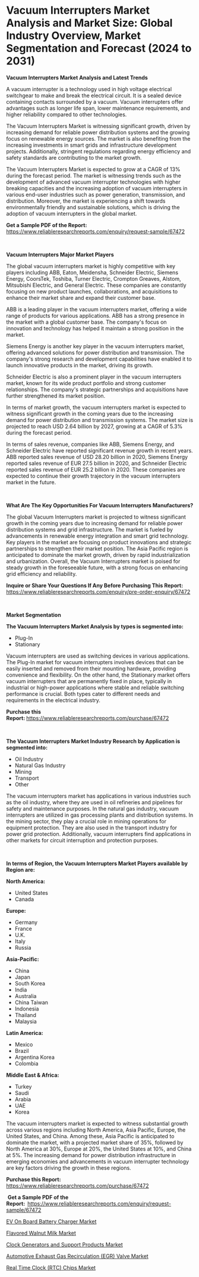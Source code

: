 <p><h1>Vacuum Interrupters Market Analysis and Market Size: Global Industry Overview, Market Segmentation and Forecast (2024 to 2031)</h1></p><p><strong>Vacuum Interrupters Market Analysis and Latest Trends</strong></p>
<p><p>A vacuum interrupter is a technology used in high voltage electrical switchgear to make and break the electrical circuit. It is a sealed device containing contacts surrounded by a vacuum. Vacuum interrupters offer advantages such as longer life span, lower maintenance requirements, and higher reliability compared to other technologies.</p><p>The Vacuum Interrupters Market is witnessing significant growth, driven by increasing demand for reliable power distribution systems and the growing focus on renewable energy sources. The market is also benefiting from the increasing investments in smart grids and infrastructure development projects. Additionally, stringent regulations regarding energy efficiency and safety standards are contributing to the market growth.</p><p>The Vacuum Interrupters Market is expected to grow at a CAGR of 13% during the forecast period. The market is witnessing trends such as the development of advanced vacuum interrupter technologies with higher breaking capacities and the increasing adoption of vacuum interrupters in various end-user industries such as power generation, transmission, and distribution. Moreover, the market is experiencing a shift towards environmentally friendly and sustainable solutions, which is driving the adoption of vacuum interrupters in the global market.</p></p>
<p><strong>Get a Sample PDF of the Report:&nbsp;</strong> <a href="https://www.reliableresearchreports.com/enquiry/request-sample/67472">https://www.reliableresearchreports.com/enquiry/request-sample/67472</a></p>
<p>&nbsp;</p>
<p><strong>Vacuum Interrupters Major Market Players</strong></p>
<p><p>The global vacuum interrupters market is highly competitive with key players including ABB, Eaton, Meidensha, Schneider Electric, Siemens Energy, CoorsTek, Toshiba, Turner Electric, Crompton Greaves, Alstom, Mitsubishi Electric, and General Electric. These companies are constantly focusing on new product launches, collaborations, and acquisitions to enhance their market share and expand their customer base.</p><p>ABB is a leading player in the vacuum interrupters market, offering a wide range of products for various applications. ABB has a strong presence in the market with a global customer base. The company's focus on innovation and technology has helped it maintain a strong position in the market.</p><p>Siemens Energy is another key player in the vacuum interrupters market, offering advanced solutions for power distribution and transmission. The company's strong research and development capabilities have enabled it to launch innovative products in the market, driving its growth.</p><p>Schneider Electric is also a prominent player in the vacuum interrupters market, known for its wide product portfolio and strong customer relationships. The company's strategic partnerships and acquisitions have further strengthened its market position.</p><p>In terms of market growth, the vacuum interrupters market is expected to witness significant growth in the coming years due to the increasing demand for power distribution and transmission systems. The market size is projected to reach USD 2.64 billion by 2027, growing at a CAGR of 5.3% during the forecast period.</p><p>In terms of sales revenue, companies like ABB, Siemens Energy, and Schneider Electric have reported significant revenue growth in recent years. ABB reported sales revenue of USD 28.20 billion in 2020, Siemens Energy reported sales revenue of EUR 27.5 billion in 2020, and Schneider Electric reported sales revenue of EUR 25.2 billion in 2020. These companies are expected to continue their growth trajectory in the vacuum interrupters market in the future.</p></p>
<p>&nbsp;</p>
<p><strong>What Are The Key Opportunities For Vacuum Interrupters Manufacturers?</strong></p>
<p><p>The global Vacuum Interrupters market is projected to witness significant growth in the coming years due to increasing demand for reliable power distribution systems and grid infrastructure. The market is fueled by advancements in renewable energy integration and smart grid technology. Key players in the market are focusing on product innovations and strategic partnerships to strengthen their market position. The Asia Pacific region is anticipated to dominate the market growth, driven by rapid industrialization and urbanization. Overall, the Vacuum Interrupters market is poised for steady growth in the foreseeable future, with a strong focus on enhancing grid efficiency and reliability.</p></p>
<p><strong>Inquire or Share Your Questions If Any Before Purchasing This Report:</strong> <a href="https://www.reliableresearchreports.com/enquiry/pre-order-enquiry/67472">https://www.reliableresearchreports.com/enquiry/pre-order-enquiry/67472</a></p>
<p>&nbsp;</p>
<p><strong>Market Segmentation</strong></p>
<p><strong>The Vacuum Interrupters Market Analysis by types is segmented into:</strong></p>
<p><ul><li>Plug-In</li><li>Stationary</li></ul></p>
<p><p>Vacuum interrupters are used as switching devices in various applications. The Plug-In market for vacuum interrupters involves devices that can be easily inserted and removed from their mounting hardware, providing convenience and flexibility. On the other hand, the Stationary market offers vacuum interrupters that are permanently fixed in place, typically in industrial or high-power applications where stable and reliable switching performance is crucial. Both types cater to different needs and requirements in the electrical industry.</p></p>
<p><strong>Purchase this Report:&nbsp;</strong><a href="https://www.reliableresearchreports.com/purchase/67472">https://www.reliableresearchreports.com/purchase/67472</a></p>
<p>&nbsp;</p>
<p><strong>The Vacuum Interrupters Market Industry Research by Application is segmented into:</strong></p>
<p><ul><li>Oil Industry</li><li>Natural Gas Industry</li><li>Mining</li><li>Transport</li><li>Other</li></ul></p>
<p><p>The vacuum interrupters market has applications in various industries such as the oil industry, where they are used in oil refineries and pipelines for safety and maintenance purposes. In the natural gas industry, vacuum interrupters are utilized in gas processing plants and distribution systems. In the mining sector, they play a crucial role in mining operations for equipment protection. They are also used in the transport industry for power grid protection. Additionally, vacuum interrupters find applications in other markets for circuit interruption and protection purposes.</p></p>
<p>&nbsp;</p>
<p><strong>In terms of Region, the Vacuum Interrupters Market Players available by Region are:</strong></p>
<p>
    <p> <strong> North America: </strong>
        <ul>
            <li>United States</li>
            <li>Canada</li>
        </ul>
        </p> 
    <p> <strong> Europe: </strong>
        <ul>
            <li>Germany</li>
            <li>France</li>
            <li>U.K.</li>
            <li>Italy</li>
            <li>Russia</li>
        </ul>
        </p> 
    <p> <strong> Asia-Pacific: </strong>
        <ul>
            <li>China</li>
            <li>Japan</li>
            <li>South Korea</li>
            <li>India</li>
            <li>Australia</li>
            <li>China Taiwan</li>
            <li>Indonesia</li>
            <li>Thailand</li>
            <li>Malaysia</li>
        </ul>
        </p> 
    <p> <strong> Latin America: </strong>
        <ul>
            <li>Mexico</li>
            <li>Brazil</li>
            <li>Argentina Korea</li>
            <li>Colombia</li>
        </ul>
        </p> 
    <p> <strong> Middle East & Africa: </strong>
        <ul>
            <li>Turkey</li>
            <li>Saudi</li>
            <li>Arabia</li>
            <li>UAE</li>
            <li>Korea</li>
        </ul>
    </p>
    </p>
<p><p>The vacuum interrupters market is expected to witness substantial growth across various regions including North America, Asia Pacific, Europe, the United States, and China. Among these, Asia Pacific is anticipated to dominate the market, with a projected market share of 35%, followed by North America at 30%, Europe at 20%, the United States at 10%, and China at 5%. The increasing demand for power distribution infrastructure in emerging economies and advancements in vacuum interrupter technology are key factors driving the growth in these regions.</p></p>
<p><strong>Purchase this Report: </strong><a href="https://www.reliableresearchreports.com/purchase/67472">https://www.reliableresearchreports.com/purchase/67472</a></p>
<p>&nbsp;<strong>Get a Sample PDF of the Report:&nbsp;&nbsp;</strong><a href="https://www.reliableresearchreports.com/enquiry/request-sample/67472">https://www.reliableresearchreports.com/enquiry/request-sample/67472</a></p>
<p><strong></strong></p>
<p><p><a href="https://boundless-drawbridge-702.notion.site/EV-On-Board-Battery-Charger-Market-Research-Report-Forecasted-for-Period-from-2024-2031-by-Market-7f57f82063204683816ca01e1aa47bd1">EV On Board Battery Charger Market</a></p><p><a href="https://gamy-alyssum-396.notion.site/Flavored-Walnut-Milk-Market-Research-Report-Reveals-The-Latest-Trends-And-Opportunities-of-this-Mark-f111bef1b32b4ffaaa3b9eb66987f608">Flavored Walnut Milk Market</a></p><p><a href="https://view.publitas.com/reportprime-1/clock-generators-and-support-products-market-research-report-reveals-the-latest-trends-and-opportunities-of-this-market-for-period-from-2024-2031/">Clock Generators and Support Products Market</a></p><p><a href="https://natural-crush-b99.notion.site/Automotive-Exhaust-Gas-Recirculation-EGR-Valve-Market-Size-and-Growth-Market-Segmentation-Region-fead09856d404bea9981fe66de8ae189">Automotive Exhaust Gas Recirculation (EGR) Valve Market</a></p><p><a href="https://view.publitas.com/reportprime-1/real-time-clock-rtc-chips-market-research-report-forecasted-for-period-from-2024-2031-by-market-type-market-application-and-region/">Real Time Clock (RTC) Chips Market</a></p></p>